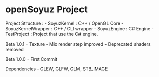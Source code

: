# openSoyuz Project

Project Structure :
	- SoyuzKernel : C++ / OpenGL Core
	- SoyuzKernelWrapper : C++ / CLI wrapper
	- SoyuzEngine : C# Engine
	- TestProject : Project that use the C# engine.

Beta 1.0.1
	- Texture
	- Mix render step improved
	- Deprecated shaders removed

Beta 1.0.0
	- First Commit

Dependencies
	- GLEW, GLFW, GLM, STB_IMAGE
